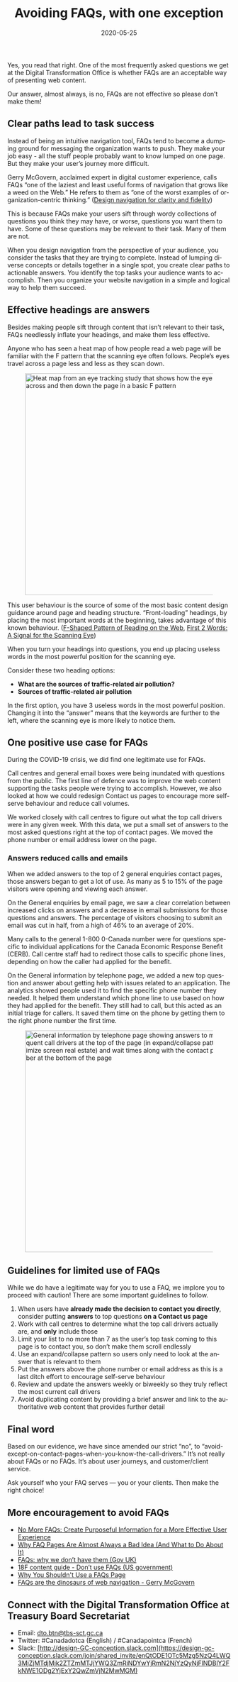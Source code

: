 ﻿---
alt: "Avoiding FAQs, with one exception"
altLangPage: "https://blogue.canada.ca/2020/05/25/eviter-les-faq.html"
breadcrumbs:
  - title: "About Canada.ca"
    link:  "https://www.canada.ca/en/government/about.html"
  - title: Canada.ca blog
    link: "https://blog.canada.ca/"
date:   2020-05-25
description: "Why FAQs are an ineffective content design choice most of the time, and when they can actually work."
draft: true
lang: en
layout: post
pageclass: "cnt-wdth-lmtd"
published: true
title:  "Avoiding FAQs, with one exception"
---

Yes, you read that right. One of the most frequently asked questions we get at the Digital Transformation Office is whether FAQs are an acceptable way of presenting web content.

Our answer, almost always, is no, FAQs are not effective so please don’t make them!

## Clear paths lead to task success

Instead of being an intuitive navigation tool, FAQs tend to become a dumping ground for messaging the organization wants to push. They make your job easy - all the stuff people probably want to know lumped on one page. But they make your user’s journey more difficult.

Gerry McGovern, acclaimed expert in digital customer experience, calls FAQs “one of the laziest and least useful forms of navigation that grows like a weed on the Web.” He refers to them as “one of the worst examples of organization-centric thinking.”
([Design navigation for clarity and fidelity](https://gerrymcgovern.com/design-navigation-for-clarity-and-fidelity/))

This is because FAQs make your users sift through wordy collections of questions you think they may have, or worse, questions you want them to have. Some of these questions may be relevant to their task. Many of them are not.

When you design navigation from the perspective of your audience, you consider the tasks that they are trying to complete. Instead of lumping diverse concepts or details together in a single spot, you create clear paths to actionable answers. You identify the top tasks your audience wants to accomplish. Then you organize your website navigation in a simple and logical way to help them succeed.

## Effective headings are answers

Besides making people sift through content that isn’t relevant to their task, FAQs needlessly inflate your headings, and make them less effective.

Anyone who has seen a heat map of how people read a web page will be familiar with the F pattern that the scanning eye often follows. People’s eyes travel across a page less and less as they scan down.

<figure>
<img class="img-responsive border" alt=" Heat map from an eye tracking study that shows how the eyes moved across and then down the page in a basic F pattern"
 src="/images/heatmap.jpg" width="500">
</figure>

This user behaviour is the source of some of the most basic content design guidance around page and heading structure. “Front-loading” headings, by placing the most important words at the beginning, takes advantage of this known behaviour.
([F-Shaped Pattern of Reading on the Web](https://www.nngroup.com/articles/f-shaped-pattern-reading-web-content/), [First 2 Words: A Signal for the Scanning Eye](https://www.nngroup.com/articles/first-2-words-a-signal-for-scanning/))

When you turn your headings into questions, you end up placing useless words in the most powerful position for the scanning eye.

Consider these two heading options:
* **What are the sources of traffic-related air pollution?**
* **Sources of traffic-related air pollution**

In the first option, you have 3 useless words in the most powerful position. Changing it into the “answer” means that the keywords are further to the left, where the scanning eye is more likely to notice them.

## One positive use case for FAQs

During the COVID-19 crisis, we did find one legitimate use for FAQs.

Call centres and general email boxes were being inundated with questions from the public. The first line of defence was to improve the web content supporting the tasks people were trying to accomplish. However, we also looked at how we could redesign Contact us pages to encourage more self-serve behaviour and reduce call volumes.

We worked closely with call centres to figure out what the top call drivers were in any given week. With this data, we put a small set of answers to the most asked questions right at the top of contact pages. We moved the phone number or email address lower on the page.

### Answers reduced calls and emails

When we added answers to the top of 2 general enquiries contact pages, those answers began to get a lot of use. As many as 5 to 15% of the page visitors were opening and viewing each answer.

On the General enquiries by email page, we saw a clear correlation between increased clicks on answers and a decrease in email submissions for those questions and answers. The percentage of visitors choosing to submit an email was cut in half, from a high of 46% to an average of 20%.

Many calls to the general 1-800&nbsp;0-Canada number were for questions specific to individual applications for the Canada Economic Response Benefit (CERB). Call centre staff had to redirect those calls to specific phone lines, depending on how the caller had applied for the benefit.

On the General information by telephone page, we added a new top question and answer about getting help with issues related to an application. The analytics showed people used it to find the specific phone number they needed. It helped them understand which phone line to use based on how they had applied for the benefit. They still had to call, but this acted as an initial triage for callers. It saved them time on the phone by getting them to the right phone number the first time.

<figure>
<img class="img-responsive border" alt=" General information by telephone page showing answers to most frequent call drivers at the top of the page (in expand/collapse pattern to minimize screen real estate) and wait times along with the contact phone number at the bottom of the page"
 src="/images/faq.png" width="500">
</figure>

## Guidelines for limited use of FAQs

While we do have a legitimate way for you to use a FAQ, we implore you to proceed with caution! There are some important guidelines to follow.

1. When users have **already made the decision to contact you directly**, consider putting **answers** to top questions **on a Contact us page**
2. Work with call centres to determine what the top call drivers actually are, and **only** include those
3. Limit your list to no more than 7 as the user’s top task coming to this page is to contact you, so don’t make them scroll endlessly
4. Use an expand/collapse pattern so users only need to look at the answer that is relevant to them
5. Put the answers above the phone number or email address as this is a last ditch effort to encourage self-serve behaviour
6. Review and update the answers weekly or biweekly so they truly reflect the most current call drivers
7. Avoid duplicating content by providing a brief answer and link to the authoritative web content that provides further detail

## Final word

Based on our evidence, we have since amended our strict “no”, to  “avoid-except-on-contact-pages-when-you-know-the-call-drivers.” It’s not really about FAQs or no FAQs. It’s about user journeys, and customer/client service.

Ask yourself who your FAQ serves &mdash; you or your clients. Then make the right choice!

## More encouragement to avoid FAQs

* [No More FAQs: Create Purposeful Information for a More Effective User Experience](https://alistapart.com/article/no-more-faqs-create-purposeful-information-for-a-more-effective-user-experi/)
* [Why FAQ Pages Are Almost Always a Bad Idea (And What to Do About It)](https://thegood.com/insights/faq-pages/)
* [FAQs: why we don’t have them (Gov UK)](https://gds.blog.gov.uk/2013/07/25/faqs-why-we-dont-have-them/)
* [18F content guide - Don’t use FAQs (US government)](https://content-guide.18f.gov/structure-the-content/#dont-use-faqs)
* [Why You Shouldn't Use a FAQs Page](https://turbofuture.com/internet/Why-You-Shouldnt-Use-a-FAQs-Page)
* [FAQs are the dinosaurs of web navigation - Gerry McGovern](https://gerrymcgovern.com/faqs-are-the-dinosaurs-of-web-navigation/)

## Connect with the Digital Transformation Office at Treasury Board Secretariat

* Email: [dto.btn@tbs-sct.gc.ca](mailto:dto.btn@tbs-sct.gc.ca)
* Twitter: #Canadadotca (English) / #Canadapointca (French)
* Slack: [http://design-GC-conception.slack.com](https://design-gc-conception.slack.com/join/shared_invite/enQtODE1OTc5Mzg5NzQ4LWQ3MjZjMTdjMjk2ZTZmMTJjYWQ3ZmRiNDYwYjRmN2NjYzQyNjFlNDBlY2FkNWE1ODg2YjExY2QwZmVjN2MwMGM)

